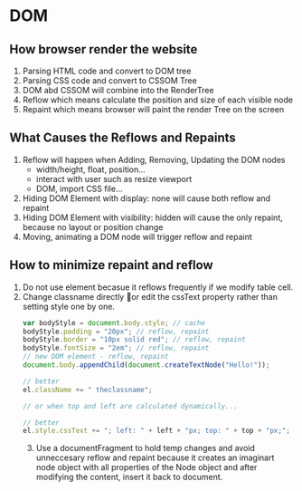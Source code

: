 # DOM

## How browser render the website

1. Parsing HTML code and convert to DOM tree
2. Parsing CSS code and convert to CSSOM Tree
3. DOM abd CSSOM will combine into the RenderTree
4. Reflow which means calculate the position and size of each visible node
5. Repaint which means browser will paint the render Tree on the screen

## What Causes the Reflows and Repaints

1. Reflow will happen when Adding, Removing, Updating the DOM nodes
   - width/height, float, position...
   - interact with user such as resize viewport
   - DOM, import CSS file...
2. Hiding DOM Element with display: none will cause both reflow and repaint
3. Hiding DOM Element with visibility: hidden will cause the only repaint, because no layout or position change
4. Moving, animating a DOM node will trigger reflow and repaint

## How to minimize repaint and reflow

1. Do not use <Table> element becasue it reflows frequently if we modify table cell.
2. Change classname directly or edit the cssText property rather than setting style one by one.

```javascript
var bodyStyle = document.body.style; // cache
bodyStyle.padding = "20px"; // reflow, repaint
bodyStyle.border = "10px solid red"; // reflow, repaint
bodyStyle.fontSize = "2em"; // reflow, repaint
// new DOM element - reflow, repaint
document.body.appendChild(document.createTextNode("Hello!"));

// better
el.className += " theclassname";

// or when top and left are calculated dynamically...

// better
el.style.cssText += "; left: " + left + "px; top: " + top + "px;";
```

3. Use a documentFragment to hold temp changes and avoid unneccesary reflow and repaint because it creates an imaginart node object with all properties of the Node object and after modifying the content, insert it back to document.
